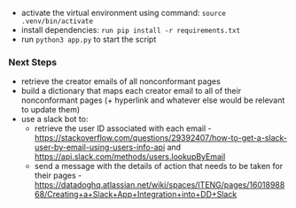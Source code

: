 * activate the virtual environment using command: `source .venv/bin/activate`
* install dependencies: `run pip install -r requirements.txt`
* run `python3 app.py` to start the script

### Next Steps
* retrieve the creator emails of all nonconformant pages
* build a dictionary that maps each creator email to all of their nonconformant pages (+ hyperlink and whatever else would be relevant to update them)
* use a slack bot to:
  * retrieve the user ID associated with each email - https://stackoverflow.com/questions/29392407/how-to-get-a-slack-user-by-email-using-users-info-api and https://api.slack.com/methods/users.lookupByEmail
  * send a message with the details of action that needs to be taken for their pages - https://datadoghq.atlassian.net/wiki/spaces/ITENG/pages/1601898868/Creating+a+Slack+App+Integration+into+DD+Slack